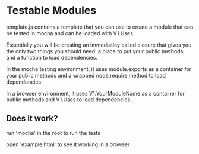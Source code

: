 Testable Modules
===

template.js contains a template that you can use to create a module that can be tested in mocha and can be loaded with V1.Uses.

Essentially you will be creating an immediatley called closure that gives you the only two things you should need: a place to put your public methods, and a function to load dependencies.

In the mocha testing environment, it uses module.exports as a container for your public methods and a wrapped node.require method to load dependencies.

In a browser environment, it uses V1.YourModuleName as a container for public methods and V1.Uses to load dependencies.


Does it work?
---

run 'mocha' in the root to run the tests

open 'example.html' to see it working in a browser